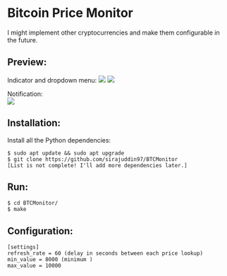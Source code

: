 # Bitcoin Price Monitor
I might implement other cryptocurrencies and make them configurable in the future.


## Preview:
Indicator and dropdown menu:
![](https://i.imgur.com/pLPlwpT.png?1)
![](https://i.imgur.com/m9sCl0k.png?1)

Notification:<br>
![](https://i.imgur.com/N6Xl1vt.png?1)


## Installation:
Install all the Python dependencies:
```
$ sudo apt update && sudo apt upgrade
$ git clone https://github.com/sirajuddin97/BTCMonitor
[List is not complete! I'll add more dependencies later.]
```

## Run:
```
$ cd BTCMonitor/
$ make
```

## Configuration:
```
[settings]
refresh_rate = 60 (delay in seconds between each price lookup)
min_value = 8000 (minimum )
max_value = 10000
```
